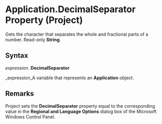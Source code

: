 
# Application.DecimalSeparator Property (Project)

Gets the character that separates the whole and fractional parts of a number. Read-only  **String**.


## Syntax

 _expression_. **DecimalSeparator**

 _expression_A variable that represents an  **Application** object.


## Remarks

Project sets the  **DecimalSeparator** property equal to the corresponding value in the **Regional and Language Options** dialog box of the Microsoft Windows Control Panel.

